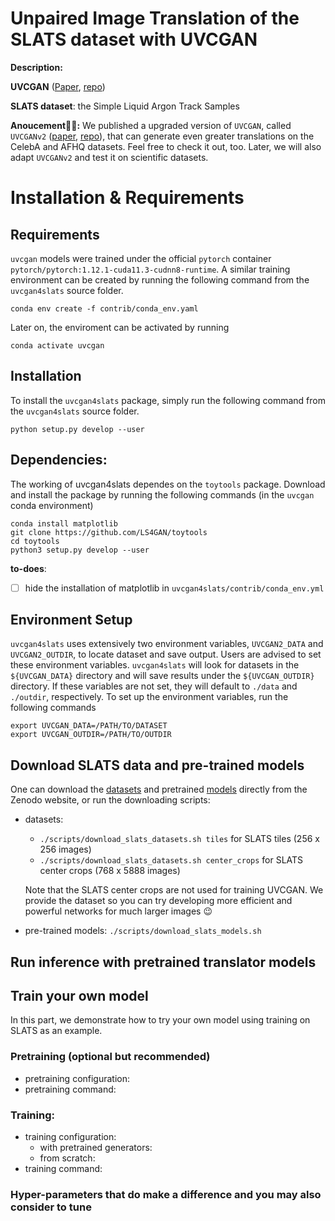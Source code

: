 # Unpaired Image Translation of the SLATS dataset with UVCGAN

**Description:**

**UVCGAN** ([Paper](https://openaccess.thecvf.com/content/WACV2023/html/Torbunov_UVCGAN_UNet_Vision_Transformer_Cycle-Consistent_GAN_for_Unpaired_Image-to-Image_Translation_WACV_2023_paper.html), [repo](https://github.com/LS4GAN/uvcgan))

**SLATS dataset**: the Simple Liquid Argon Track Samples 

**Anoucement:tada::tada::** We published a upgraded version of `UVCGAN`, called `UVCGANv2` ([paper](https://arxiv.org/abs/2303.16280), [repo](https://github.com/LS4GAN/uvcgan2)), that can generate even greater translations on the CelebA and AFHQ datasets. Feel free to check it out, too. Later, we will also adapt `UVCGANv2` and test it on scientific datasets.


# Installation & Requirements

## Requirements

`uvcgan` models were trained under the official `pytorch` container `pytorch/pytorch:1.12.1-cuda11.3-cudnn8-runtime`. 
A similar training environment can be created by running the following command from the `uvcgan4slats` source folder.
```
conda env create -f contrib/conda_env.yaml
```
Later on, the enviroment can be activated by running
```
conda activate uvcgan
```

## Installation

To install the `uvcgan4slats` package, simply run the following command from the `uvcgan4slats` source folder.
```
python setup.py develop --user
```

## Dependencies:

The working of uvcgan4slats dependes on the `toytools` package. 
Download and install the package by running the following commands (in the `uvcgan` conda environment)
```
conda install matplotlib
git clone https://github.com/LS4GAN/toytools
cd toytools
python3 setup.py develop --user
```
**to-does**:
- [ ] hide the installation of matplotlib in `uvcgan4slats/contrib/conda_env.yml`


## Environment Setup

`uvcgan4slats` uses extensively two environment variables, `UVCGAN2_DATA` and `UVCGAN2_OUTDIR`, 
to locate dataset and save output. 
Users are advised to set these environment variables. 
`uvcgan4slats` will look for datasets in the `${UVCGAN_DATA}` directory and will save results under the `${UVCGAN_OUTDIR}` directory. 
If these variables are not set, they will default to `./data` and `./outdir`, respectively.
To set up the environment variables, run the following commands
```
export UVCGAN_DATA=/PATH/TO/DATASET
export UVCGAN_OUTDIR=/PATH/TO/OUTDIR
```

## Download SLATS data and pre-trained models
One can download the [datasets](https://zenodo.org/record/7809108) and pretrained [models](https://zenodo.org/deposit/7809460) 
directly from the Zenodo website, or run the downloading scripts:
- datasets: 
  - `./scripts/download_slats_datasets.sh tiles` for SLATS tiles (256 x 256 images)
  - `./scripts/download_slats_datasets.sh center_crops` for SLATS center crops (768 x 5888 images)
  
  Note that the SLATS center crops are not used for training UVCGAN. 
  We provide the dataset so you can try developing more efficient and powerful networks for much larger images :wink:
- pre-trained models: `./scripts/download_slats_models.sh`

## Run inference with pretrained translator models

## Train your own model
In this part, we demonstrate how to try your own model using training on SLATS as an example. 

### Pretraining (optional but recommended)
- pretraining configuration: 
- pretraining command:

### Training:
- training configuration:
  - with pretrained generators:
  - from scratch:
- training command:

### Hyper-parameters that do make a difference and you may also consider to tune
